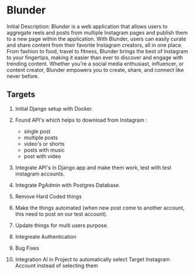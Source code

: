 # Blunder

Initial Description: Blunder is a web application that allows users to aggregate reels and posts from multiple Instagram pages and publish them to a new page within the application. With Blunder, users can easily curate and share content from their favorite Instagram creators, all in one place. From fashion to food, travel to fitness, Blunder brings the best of Instagram to your fingertips, making it easier than ever to discover and engage with trending content. Whether you're a social media enthusiast, influencer, or content creator, Blunder empowers you to create, share, and connect like never before.

## Targets

1. Initial Django setup with Docker.

1. Found API's which helps to download from Instagram :
    - single post
    - multiple posts
    - video's or shorts
    - posts with music
    - post with video

1. Integrate API's in Django app and make them work, test with test instagram accounts.

1. Integrate PgAdmin with Postgres Database.

1. Remove Hard Coded things

1. Make the things automated (when new post come to another account, this need to post on our test account).

1. Update things for multi users purpose.

1. Integreate Authentication

1. Bug Fixes

1. Integration AI in Project to automatically select Target Instagram Account instead of selecting them